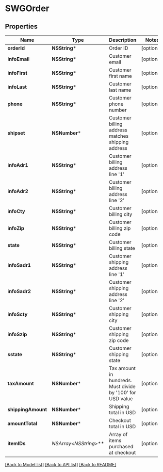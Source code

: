 # SWGOrder

## Properties
Name | Type | Description | Notes
------------ | ------------- | ------------- | -------------
**orderId** | **NSString*** | Order ID | [optional] 
**infoEmail** | **NSString*** | Customer email | [optional] 
**infoFirst** | **NSString*** | Customer first name | [optional] 
**infoLast** | **NSString*** | Customer last name | [optional] 
**phone** | **NSString*** | Customer phone number | [optional] 
**shipset** | **NSNumber*** | Customer billing address matches shipping address | [optional] 
**infoAdr1** | **NSString*** | Customer billing address line &#39;1&#39; | [optional] 
**infoAdr2** | **NSString*** | Customer billing address line &#39;2&#39; | [optional] 
**infoCty** | **NSString*** | Customer billing city | [optional] 
**infoZip** | **NSString*** | Customer billing zip code | [optional] 
**state** | **NSString*** | Customer billing state | [optional] 
**infoSadr1** | **NSString*** | Customer shipping address line &#39;1&#39; | [optional] 
**infoSadr2** | **NSString*** | Customer shipping address line &#39;2&#39; | [optional] 
**infoScty** | **NSString*** | Customer shipping city | [optional] 
**infoSzip** | **NSString*** | Customer shipping zip code | [optional] 
**sstate** | **NSString*** | Customer shipping state | [optional] 
**taxAmount** | **NSNumber*** | Tax amount in hundreds. Must divide by &#39;100&#39; for USD value | [optional] 
**shippingAmount** | **NSNumber*** | Shipping total in USD | [optional] 
**amountTotal** | **NSNumber*** | Checkout total in USD | [optional] 
**itemIDs** | **NSArray&lt;NSString*&gt;*** | Array of items purchased at checkout | [optional] 

[[Back to Model list]](../README.md#documentation-for-models) [[Back to API list]](../README.md#documentation-for-api-endpoints) [[Back to README]](../README.md)


